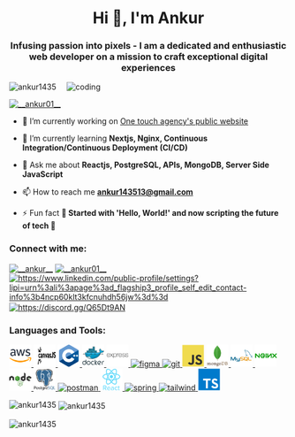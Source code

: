 <h1 align="center">Hi 👋, I'm Ankur</h1>
<h3 align="center">Infusing passion into pixels - I am a dedicated and enthusiastic web developer on a mission to craft exceptional digital experiences</h3>
<img align="right" alt="coding" width="400" src="https://www.bing.com/th/id/OGC.90869c5965e37d80455ea217848b825d?pid=1.7&rurl=https%3a%2f%2fphysicsgurukul.com%2fwp-content%2fuploads%2f2019%2f02%2fcharacter-1.gif&ehk=U2B81W0G6juegszHvmaMz3MFk4f2SwSvu%2bQfCc1ejSw%3d">

<p align="left"> <img src="https://komarev.com/ghpvc/?username=ankur1435&label=Profile%20views&color=0e75b6&style=flat" alt="ankur1435" /> </p>

<p align="left"> <a href="https://twitter.com/__ankur01__" target="blank"><img src="https://img.shields.io/twitter/follow/__ankur01__?logo=twitter&style=for-the-badge" alt="__ankur01__" /></a> </p>

- 🔭 I’m currently working on [One touch agency's public website](https://www.figma.com/file/Cz5UmtrTj3KIp7tiKbjEIA/Untitled?type=design&node-id=0%3A1&mode=design&t=lTJIxmUYrLp5MEvH-1)

- 🌱 I’m currently learning **Nextjs, Nginx, Continuous Integration/Continuous Deployment (CI/CD)**

- 💬 Ask me about **Reactjs, PostgreSQL, APIs, MongoDB, Server Side JavaScript**

- 📫 How to reach me **ankur143513@gmail.com**

- ⚡ Fun fact **👋 Started with 'Hello, World!' and now scripting the future of tech 🚀**



<h3 align="left">Connect with me:</h3>
<p align="left">
<a href="https://dev.to/__ankur__" target="blank"><img align="center" src="https://raw.githubusercontent.com/rahuldkjain/github-profile-readme-generator/master/src/images/icons/Social/devto.svg" alt="__ankur__" height="30" width="40" /></a>
<a href="https://twitter.com/__ankur01__" target="blank"><img align="center" src="https://raw.githubusercontent.com/rahuldkjain/github-profile-readme-generator/master/src/images/icons/Social/twitter.svg" alt="__ankur01__" height="30" width="40" /></a>
<a href="https://linkedin.com/in/https://www.linkedin.com/public-profile/settings?lipi=urn%3ali%3apage%3ad_flagship3_profile_self_edit_contact-info%3b4ncp60klt3kfcnuhdh56jw%3d%3d" target="blank"><img align="center" src="https://raw.githubusercontent.com/rahuldkjain/github-profile-readme-generator/master/src/images/icons/Social/linked-in-alt.svg" alt="https://www.linkedin.com/public-profile/settings?lipi=urn%3ali%3apage%3ad_flagship3_profile_self_edit_contact-info%3b4ncp60klt3kfcnuhdh56jw%3d%3d" height="30" width="40" /></a>
<a href="https://discord.gg/https://discord.gg/Q65Dt9AN" target="blank"><img align="center" src="https://raw.githubusercontent.com/rahuldkjain/github-profile-readme-generator/master/src/images/icons/Social/discord.svg" alt="https://discord.gg/Q65Dt9AN" height="30" width="40" /></a>
</p>

<h3 align="left">Languages and Tools:</h3>
<p align="left"> <a href="https://aws.amazon.com" target="_blank" rel="noreferrer"> <img src="https://raw.githubusercontent.com/devicons/devicon/master/icons/amazonwebservices/amazonwebservices-original-wordmark.svg" alt="aws" width="40" height="40"/> </a> <a href="https://canvasjs.com" target="_blank" rel="noreferrer"> <img src="https://raw.githubusercontent.com/Hardik0307/Hardik0307/master/assets/canvasjs-charts.svg" alt="canvasjs" width="40" height="40"/> </a> <a href="https://www.w3schools.com/cpp/" target="_blank" rel="noreferrer"> <img src="https://raw.githubusercontent.com/devicons/devicon/master/icons/cplusplus/cplusplus-original.svg" alt="cplusplus" width="40" height="40"/> </a> <a href="https://www.docker.com/" target="_blank" rel="noreferrer"> <img src="https://raw.githubusercontent.com/devicons/devicon/master/icons/docker/docker-original-wordmark.svg" alt="docker" width="40" height="40"/> </a> <a href="https://expressjs.com" target="_blank" rel="noreferrer"> <img src="https://raw.githubusercontent.com/devicons/devicon/master/icons/express/express-original-wordmark.svg" alt="express" width="40" height="40"/> </a> <a href="https://www.figma.com/" target="_blank" rel="noreferrer"> <img src="https://www.vectorlogo.zone/logos/figma/figma-icon.svg" alt="figma" width="40" height="40"/> </a> <a href="https://git-scm.com/" target="_blank" rel="noreferrer"> <img src="https://www.vectorlogo.zone/logos/git-scm/git-scm-icon.svg" alt="git" width="40" height="40"/> </a> <a href="https://developer.mozilla.org/en-US/docs/Web/JavaScript" target="_blank" rel="noreferrer"> <img src="https://raw.githubusercontent.com/devicons/devicon/master/icons/javascript/javascript-original.svg" alt="javascript" width="40" height="40"/> </a> <a href="https://www.mongodb.com/" target="_blank" rel="noreferrer"> <img src="https://raw.githubusercontent.com/devicons/devicon/master/icons/mongodb/mongodb-original-wordmark.svg" alt="mongodb" width="40" height="40"/> </a> <a href="https://www.mysql.com/" target="_blank" rel="noreferrer"> <img src="https://raw.githubusercontent.com/devicons/devicon/master/icons/mysql/mysql-original-wordmark.svg" alt="mysql" width="40" height="40"/> </a> <a href="https://www.nginx.com" target="_blank" rel="noreferrer"> <img src="https://raw.githubusercontent.com/devicons/devicon/master/icons/nginx/nginx-original.svg" alt="nginx" width="40" height="40"/> </a> <a href="https://nodejs.org" target="_blank" rel="noreferrer"> <img src="https://raw.githubusercontent.com/devicons/devicon/master/icons/nodejs/nodejs-original-wordmark.svg" alt="nodejs" width="40" height="40"/> </a> <a href="https://www.postgresql.org" target="_blank" rel="noreferrer"> <img src="https://raw.githubusercontent.com/devicons/devicon/master/icons/postgresql/postgresql-original-wordmark.svg" alt="postgresql" width="40" height="40"/> </a> <a href="https://postman.com" target="_blank" rel="noreferrer"> <img src="https://www.vectorlogo.zone/logos/getpostman/getpostman-icon.svg" alt="postman" width="40" height="40"/> </a> <a href="https://reactjs.org/" target="_blank" rel="noreferrer"> <img src="https://raw.githubusercontent.com/devicons/devicon/master/icons/react/react-original-wordmark.svg" alt="react" width="40" height="40"/> </a> <a href="https://spring.io/" target="_blank" rel="noreferrer"> <img src="https://www.vectorlogo.zone/logos/springio/springio-icon.svg" alt="spring" width="40" height="40"/> </a> <a href="https://tailwindcss.com/" target="_blank" rel="noreferrer"> <img src="https://www.vectorlogo.zone/logos/tailwindcss/tailwindcss-icon.svg" alt="tailwind" width="40" height="40"/> </a> <a href="https://www.typescriptlang.org/" target="_blank" rel="noreferrer"> <img src="https://raw.githubusercontent.com/devicons/devicon/master/icons/typescript/typescript-original.svg" alt="typescript" width="40" height="40"/> </a> </p>

<p><img align="left" src="https://github-readme-stats.vercel.app/api/top-langs?username=ankur1435&show_icons=true&locale=en&layout=compact" alt="ankur1435" /></p>

<p>&nbsp;<img align="center" src="https://github-readme-stats.vercel.app/api?username=ankur1435&show_icons=true&locale=en" alt="ankur1435" /></p>

<p><img align="center" src="https://github-readme-streak-stats.herokuapp.com/?user=ankur1435&" alt="ankur1435" /></p>
